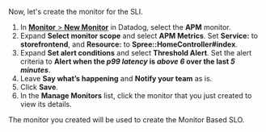 Now, let's create the monitor for the SLI.

1. In <a href="https://app.datadoghq.com/monitors#/create" target="_datadog">**Monitor** > **New Monitor**</a> in Datadog, select the **APM** monitor.
2. Expand **Select monitor scope** and select **APM Metrics**. Set **Service:** to **storefrontend**, and **Resource:** to **Spree::HomeController#index**.
3. Expand **Set alert conditions** and select **Threshold Alert**. Set the alert criteria to **Alert when the *p99 latency* is *above* *6* over the last *5 minutes***.  
4. Leave **Say what’s happening** and **Notify your team** as is. 
5. Click **Save**. 
6. In the **Manage Monitors** list, click the monitor that you just created to view its details.

The monitor you created will be used to create the Monitor Based SLO.